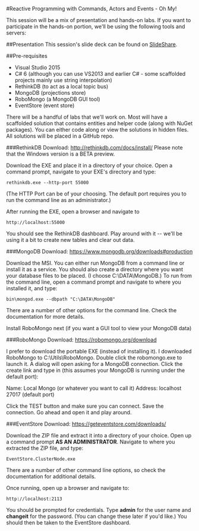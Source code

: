 #Reactive Programming with Commands, Actors and Events - Oh My!

This session will be a mix of presentation and hands-on labs.  If you want to participate in the hands-on portion, we'll be using the following tools and servers:

##Presentation
This session's slide deck can be found on [SlideShare](http://www.slideshare.net/dhoerster/reactive-development-commands-actors-and-events-oh-my).

##Pre-requisites
  - Visual Studio 2015
  - C# 6 (although you can use VS2013 and earlier C# - some scaffolded projects mainly use string interpolation)
  - RethinkDB (to act as a local topic bus)
  - MongoDB (projections store)
  - RoboMongo (a MongoDB GUI tool)
  - EventStore (event store)

There will be a handful of labs that we'll work on.  Most will have a scaffolded solution that contains entities and helper code (along with NuGet packages).  You can either code along or view the solutions in hidden files.  All solutions will be placed in a GitHub repo.

###RethinkDB
Download: http://rethinkdb.com/docs/install/
Please note that the Windows version is a BETA preview.

Download the EXE and place it in a directory of your choice.
Open a command prompt, navigate to your EXE's directory and type:

    rethinkdb.exe --http-port 55000
(The HTTP Port can be of your choosing.  The default port requires you to run the command line as an administrator.)

After running the EXE, open a browser and navigate to

    http://localhost:55000
You should see the RethinkDB dashboard.  Play around with it -- we'll be using it a bit to create new tables and clear out data.


###MongoDB
Download:  https://www.mongodb.org/downloads#production

Download the MSI.  You can either run MongoDB from a command line or install it as a service.
You should also create a directory where you want your database files to be placed.  (I choose C:\DATA\MongoDB.)
To run from the command line, open a command prompt and navigate to where you installed it, and type:

    bin\mongod.exe --dbpath "C:\DATA\MongoDB"

There are a number of other options for the command line.  Check the documentation for more details.

Install RoboMongo next (if you want a GUI tool to view your MongoDB data)


###RoboMongo
Download:  https://robomongo.org/download

I prefer to download the portable EXE (instead of installing it).  I downloaded RoboMongo to C:\Utils\RoboMongo.
Double click the robomongo.exe to launch it.
A dialog will open asking for a MongoDB connection.  Click the create link and type in (this assumes your MongoDB is running under the default port):

  Name:  Local Mongo (or whatever you want to call it)
  Address:  localhost
            27017  (default port)

Click the TEST button and make sure you can connect.  Save the connection.  Go ahead and open it and play around.


###EventStore
Download:  https://geteventstore.com/downloads/

Download the ZIP file and extract it into a directory of your choice.
Open up a command prompt **AS AN ADMINISTRATOR**.
Navigate to where you extracted the ZIP file, and type:

    EventStore.ClusterNode.exe
There are a number of other command line options, so check the documentation for additional details.

Once running, open up a browser and navigate to:

    http://localhost:2113
You should be prompted for credentials.  Type **admin** for the user name and **changeit** for the password.  (You can change these later if you'd like.)
You should then be taken to the EventStore dashboard.
